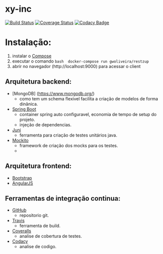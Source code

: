 # xy-inc

[![Build Status](https://travis-ci.org/gwoliveira/xy-inc.svg?branch=master)](https://travis-ci.org/gwoliveira/xy-inc) [![Coverage Status](https://coveralls.io/repos/github/gwoliveira/xy-inc/badge.svg?branch=master)](https://coveralls.io/github/gwoliveira/xy-inc?branch=master) [![Codacy Badge](https://api.codacy.com/project/badge/grade/4d83c12ea7414be4834b40e2408b5b82)](https://www.codacy.com/app/gwoliveira/xy-inc) 

# Instalação:
  1. instalar o [Compose](https://docs.docker.com/compose/install/) 
  2. executar o comando ```bash  docker-compose run gwoliveira/restzup ``` 
  3. abrir no navegador (http://localhost:9000) para acessar o client

## Arquitetura backend:
  * [MongoDB] (https://www.mongodb.org/)
    * como tem um schema flexivel facilita a criação de modelos de forma dinânica.
  * [Spring Boot](http://projects.spring.io/spring-boot/)
    * container spring auto configuravel, economia de tempo de setup do projeto.
    * injeção de dependencias.
  * [Juni](http://junit.org/)
    * ferramenta para criação de testes unitários java.
  * [Mockito](http://mockito.org/)
    * framework de criação dos mocks para os testes.
    * 
## Arquitetura frontend:
  * [Bootstrap](http://getbootstrap.com/)
  * [AngularJS](https://angularjs.org/)

## Ferramentas de integração continua:
  * [GitHub](https://github.com)
    * repositorio git.
  * [Travis](https://travis-ci.org)
    * ferramenta de build.
  * [Coveralls](https://coveralls.io)
    * analise de cobertura de testes.
  * [Codacy](https://www.codacy.com)
    * analise de codigo.
    
